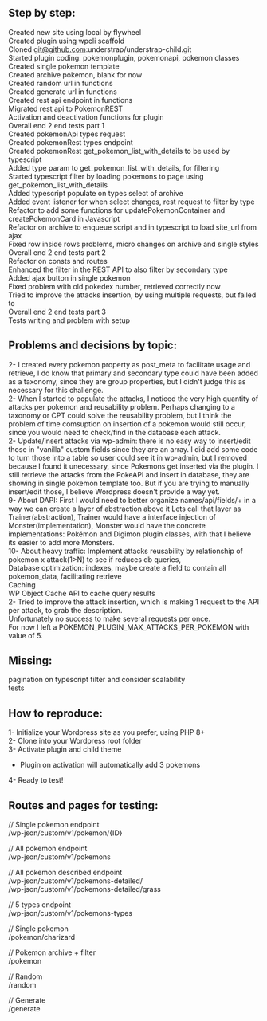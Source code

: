 ## Step by step:  
Created new site using local by flywheel  
Created plugin using wpcli scaffold  
Cloned git@github.com:understrap/understrap-child.git  
Started plugin coding: pokemonplugin, pokemonapi, pokemon classes  
Created single pokemon template  
Created archive pokemon, blank for now  
Created random url in functions  
Created generate url in functions  
Created rest api endpoint in functions  
Migrated rest api to PokemonREST  
Activation and deactivation functions for plugin  
Overall end 2 end tests part 1  
Created pokemonApi types request  
Created pokemonRest types endpoint  
Created pokemonRest get_pokemon_list_with_details to be used by typescript  
Added type param to get_pokemon_list_with_details, for filtering  
Started typescript filter by loading pokemons to page using get_pokemon_list_with_details  
Added typescript populate on types select of archive  
Added event listener for when select changes, rest request to filter by type  
Refactor to add some functions for updatePokemonContainer and createPokemonCard in Javascript  
Refactor on archive to enqueue script and in typescript to load site_url from ajax  
Fixed row inside rows problems, micro changes on archive and single styles  
Overall end 2 end tests part 2  
Refactor on consts and routes  
Enhanced the filter in the REST API to also filter by secondary type  
Added ajax button in single pokemon  
Fixed problem with old pokedex number, retrieved correctly now  
Tried to improve the attacks insertion, by using multiple requests, but failed to  
Overall end 2 end tests part 3  
Tests writing and problem with setup  


## Problems and decisions by topic:  
2- I created every pokemon property as post_meta to facilitate usage and retrieve,
I do know that primary and secondary type could have been added as a taxonomy, 
since they are group properties, but I didn't judge this as necessary for this challenge.  
2- When I started to populate the attacks, I noticed the very high quantity of attacks per pokemon and reusability problem.
Perhaps changing to a taxonomy or CPT could solve the reusability problem, 
but I think the problem of time comsuption on insertion of a pokemon would still occur, 
since you would need to check/find in the database each attack.   
2- Update/insert attacks via wp-admin: there is no easy way to insert/edit those in "vanilla" custom fields since they are an array.
I did add some code to turn those into a table so user could see it in wp-admin, but I removed because I found it unecessary, 
since Pokemons get inserted via the plugin.
I still retrieve the attacks from the PokeAPI and insert in database, they are showing in single pokemon template too.
But if you are trying to manually insert/edit those, I believe Wordpress doesn't provide a way yet.  
9- About DAPI: First I would need to better organize names/api/fields/+ in a way we can create a layer of abstraction above it
Lets call that layer as Trainer(abstraction), Trainer would have a interface injection of Monster(implementation),
Monster would have the concrete implementations: Pokémon and Digimon plugin classes, 
with that I believe its easier to add more Monsters.  
10- About heavy traffic: Implement attacks reusability by relationship of pokemon x attack(1>N) to see if reduces db queries,  
Database optimization: indexes, maybe create a field to contain all pokemon_data, facilitating retrieve  
Caching  
WP Object Cache API to cache query results  
2- Tried to improve the attack insertion, which is making 1 request to the API per attack, to grab the description.  
Unfortunately no success to make several requests per once.  
For now I left a POKEMON_PLUGIN_MAX_ATTACKS_PER_POKEMON with value of 5.  
  

## Missing:  
pagination on typescript filter and consider scalability  
tests  
  
## How to reproduce:  
1- Initialize your Wordpress site as you prefer, using PHP 8+  
2- Clone into your Wordpress root folder  
3- Activate plugin and child theme  
- Plugin on activation will automatically add 3 pokemons  

4- Ready to test!

## Routes and pages for testing:  
// Single pokemon endpoint  
/wp-json/custom/v1/pokemon/{ID}  

// All pokemon endpoint  
/wp-json/custom/v1/pokemons  

// All pokemon described endpoint  
/wp-json/custom/v1/pokemons-detailed/  
/wp-json/custom/v1/pokemons-detailed/grass  

// 5 types endpoint  
/wp-json/custom/v1/pokemons-types  

// Single pokemon  
/pokemon/charizard

// Pokemon archive + filter  
/pokemon

// Random  
/random  

// Generate  
/generate  

